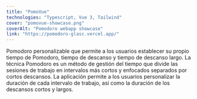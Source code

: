 ```yaml
---
title: "PomoVue"
technologies: "Typescript, Vue 3, Tailwind"
cover: "pomovue-showcase.png"
coverAlt: "Pomodoro webapp showcase"
link: "https://pomodoro-glasc.vercel.app/"
---
```

Pomodoro personalizable que permite a los usuarios establecer su propio tiempo de Pomodoro, tiempo de descanso y tiempo de descanso largo. La técnica Pomodoro es un método de gestión del tiempo que divide las sesiones de trabajo en intervalos más cortos y enfocados separados por cortos descansos. La aplicación permite a los usuarios personalizar la duración de cada intervalo de trabajo, así como la duración de los descansos cortos y largos.